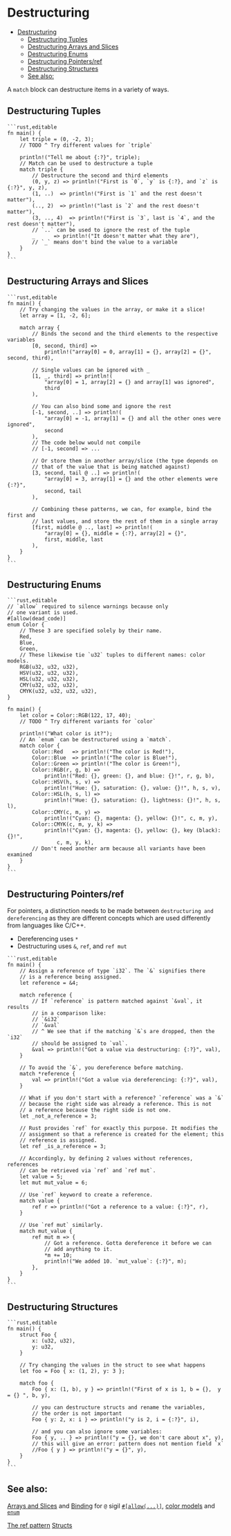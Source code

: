 # Destructuring

<!--ts-->
* [Destructuring](#destructuring)
   * [Destructuring Tuples](#destructuring-tuples)
   * [Destructuring Arrays and Slices](#destructuring-arrays-and-slices)
   * [Destructuring Enums](#destructuring-enums)
   * [Destructuring Pointers/ref](#destructuring-pointersref)
   * [Destructuring Structures](#destructuring-structures)
   * [See also:](#see-also)

<!-- Created by https://github.com/ekalinin/github-markdown-toc -->
<!-- Added by: runner, at: Wed Jan 18 15:13:10 UTC 2023 -->

<!--te-->

A `match` block can destructure items in a variety of ways.

## Destructuring Tuples

~~~admonish info title="Tuples can be destructured in a *match* as follows:" collapsible=true
```rust,editable
fn main() {
    let triple = (0, -2, 3);
    // TODO ^ Try different values for `triple`

    println!("Tell me about {:?}", triple);
    // Match can be used to destructure a tuple
    match triple {
        // Destructure the second and third elements
        (0, y, z) => println!("First is `0`, `y` is {:?}, and `z` is {:?}", y, z),
        (1, ..)  => println!("First is `1` and the rest doesn't matter"),
        (.., 2)  => println!("last is `2` and the rest doesn't matter"),
        (3, .., 4)  => println!("First is `3`, last is `4`, and the rest doesn't matter"),
        // `..` can be used to ignore the rest of the tuple
        _      => println!("It doesn't matter what they are"),
        // `_` means don't bind the value to a variable
    }
}
```
~~~

## Destructuring Arrays and Slices

~~~admonish info title="Like tuples, arrays and slices can be destructured this way:" collapsible=true
```rust,editable
fn main() {
    // Try changing the values in the array, or make it a slice!
    let array = [1, -2, 6];

    match array {
        // Binds the second and the third elements to the respective variables
        [0, second, third] =>
            println!("array[0] = 0, array[1] = {}, array[2] = {}", second, third),

        // Single values can be ignored with _
        [1, _, third] => println!(
            "array[0] = 1, array[2] = {} and array[1] was ignored",
            third
        ),

        // You can also bind some and ignore the rest
        [-1, second, ..] => println!(
            "array[0] = -1, array[1] = {} and all the other ones were ignored",
            second
        ),
        // The code below would not compile
        // [-1, second] => ...

        // Or store them in another array/slice (the type depends on
        // that of the value that is being matched against)
        [3, second, tail @ ..] => println!(
            "array[0] = 3, array[1] = {} and the other elements were {:?}",
            second, tail
        ),

        // Combining these patterns, we can, for example, bind the first and
        // last values, and store the rest of them in a single array
        [first, middle @ .., last] => println!(
            "array[0] = {}, middle = {:?}, array[2] = {}",
            first, middle, last
        ),
    }
}
```
~~~

## Destructuring Enums

~~~admonish info title="An *enum* is destructured similarly:" collapsible=true
```rust,editable
// `allow` required to silence warnings because only
// one variant is used.
#[allow(dead_code)]
enum Color {
    // These 3 are specified solely by their name.
    Red,
    Blue,
    Green,
    // These likewise tie `u32` tuples to different names: color models.
    RGB(u32, u32, u32),
    HSV(u32, u32, u32),
    HSL(u32, u32, u32),
    CMY(u32, u32, u32),
    CMYK(u32, u32, u32, u32),
}

fn main() {
    let color = Color::RGB(122, 17, 40);
    // TODO ^ Try different variants for `color`

    println!("What color is it?");
    // An `enum` can be destructured using a `match`.
    match color {
        Color::Red   => println!("The color is Red!"),
        Color::Blue  => println!("The color is Blue!"),
        Color::Green => println!("The color is Green!"),
        Color::RGB(r, g, b) =>
            println!("Red: {}, green: {}, and blue: {}!", r, g, b),
        Color::HSV(h, s, v) =>
            println!("Hue: {}, saturation: {}, value: {}!", h, s, v),
        Color::HSL(h, s, l) =>
            println!("Hue: {}, saturation: {}, lightness: {}!", h, s, l),
        Color::CMY(c, m, y) =>
            println!("Cyan: {}, magenta: {}, yellow: {}!", c, m, y),
        Color::CMYK(c, m, y, k) =>
            println!("Cyan: {}, magenta: {}, yellow: {}, key (black): {}!",
                c, m, y, k),
        // Don't need another arm because all variants have been examined
    }
}
```
~~~

## Destructuring Pointers/ref

For pointers, a distinction needs to be made between `destructuring
and dereferencing` as they are different concepts which are used
differently from languages like C/C++.

* Dereferencing uses `*`
* Destructuring uses `&`, `ref`, and `ref mut`

~~~admonish info title="Dereference v.s. Destructure" collapsible=true
```rust,editable
fn main() {
    // Assign a reference of type `i32`. The `&` signifies there
    // is a reference being assigned.
    let reference = &4;

    match reference {
        // If `reference` is pattern matched against `&val`, it results
        // in a comparison like:
        // `&i32`
        // `&val`
        // ^ We see that if the matching `&`s are dropped, then the `i32`
        // should be assigned to `val`.
        &val => println!("Got a value via destructuring: {:?}", val),
    }

    // To avoid the `&`, you dereference before matching.
    match *reference {
        val => println!("Got a value via dereferencing: {:?}", val),
    }

    // What if you don't start with a reference? `reference` was a `&`
    // because the right side was already a reference. This is not
    // a reference because the right side is not one.
    let _not_a_reference = 3;

    // Rust provides `ref` for exactly this purpose. It modifies the
    // assignment so that a reference is created for the element; this
    // reference is assigned.
    let ref _is_a_reference = 3;

    // Accordingly, by defining 2 values without references, references
    // can be retrieved via `ref` and `ref mut`.
    let value = 5;
    let mut mut_value = 6;

    // Use `ref` keyword to create a reference.
    match value {
        ref r => println!("Got a reference to a value: {:?}", r),
    }

    // Use `ref mut` similarly.
    match mut_value {
        ref mut m => {
            // Got a reference. Gotta dereference it before we can
            // add anything to it.
            *m += 10;
            println!("We added 10. `mut_value`: {:?}", m);
        },
    }
}
```
~~~

## Destructuring Structures

~~~admonish info title="Similarly, a *struct* can be destructured as shown:" collapsible=true
```rust,editable
fn main() {
    struct Foo {
        x: (u32, u32),
        y: u32,
    }

    // Try changing the values in the struct to see what happens
    let foo = Foo { x: (1, 2), y: 3 };

    match foo {
        Foo { x: (1, b), y } => println!("First of x is 1, b = {},  y = {} ", b, y),

        // you can destructure structs and rename the variables,
        // the order is not important
        Foo { y: 2, x: i } => println!("y is 2, i = {:?}", i),

        // and you can also ignore some variables:
        Foo { y, .. } => println!("y = {}, we don't care about x", y),
        // this will give an error: pattern does not mention field `x`
        //Foo { y } => println!("y = {}", y),
    }
}
```
~~~

## See also:

[Arrays and Slices](../../primitives/array.md) and [Binding](binding.md) for `@` sigil
[`#[allow(...)]`][allow], [color models][color_models] and [`enum`][enum]

[allow]: ../../attribute/unused.md

[color_models]: https://en.wikipedia.org/wiki/Color_model

[enum]: ../../custom_types/enum.md
[The ref pattern](../../scope/borrow/ref.md)
[Structs](../../custom_types/structs.md)
